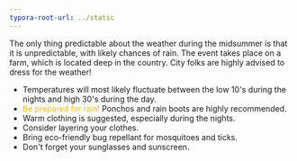 ```yaml
---
typora-root-url: ../static
---
```


The only thing predictable about the weather during the midsummer is that it is unpredictable, with likely chances of rain.  The event takes place on a farm, which is located deep in the country. City folks are highly advised to dress for the weather!

- Temperatures will most likely fluctuate between the low 10's during the nights and high 30's during the day.
-  <span style="color:#fdb913;">Be prepared for rain!</span> Ponchos and rain boots are highly recommended.
- Warm clothing is suggested, especially during the nights.
- Consider layering your clothes.
- Bring eco-friendly bug repellant for mosquitoes and ticks.
- Don't forget your sunglasses and sunscreen.


